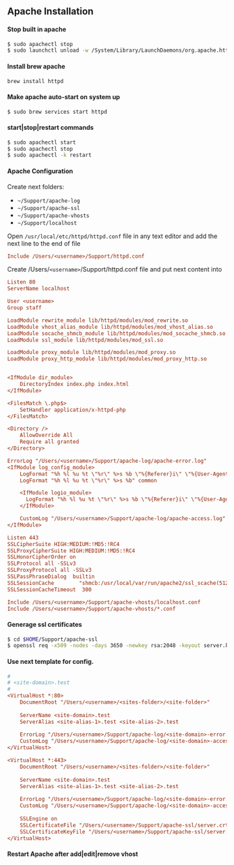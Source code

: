 ## Apache Installation

#### Stop built in apache
```bash
$ sudo apachectl stop
$ sudo launchctl unload -w /System/Library/LaunchDaemons/org.apache.httpd.plist 2>/dev/null
```

#### Install brew apache
```bash
brew install httpd
```

#### Make apache auto-start on system up
```bash
$ sudo brew services start httpd
```

#### start|stop|restart commands
```bash
$ sudo apachectl start
$ sudo apachectl stop
$ sudo apachectl -k restart
```


#### Apache Configuration

Create next folders:
- `~/Support/apache-log`
- `~/Support/apache-ssl`
- `~/Support/apache-vhosts`
- `~/Support/localhost`

Open `/usr/local/etc/httpd/httpd.conf` file in any text editor and add the next line to the end of file

```ini
Include /Users/<username>/Support/httpd.conf
```

Create /Users/`<username>`/Support/httpd.conf file and put next content into
```ini
Listen 80
ServerName localhost

User <username>
Group staff

LoadModule rewrite_module lib/httpd/modules/mod_rewrite.so
LoadModule vhost_alias_module lib/httpd/modules/mod_vhost_alias.so
LoadModule socache_shmcb_module lib/httpd/modules/mod_socache_shmcb.so
LoadModule ssl_module lib/httpd/modules/mod_ssl.so

LoadModule proxy_module lib/httpd/modules/mod_proxy.so
LoadModule proxy_http_module lib/httpd/modules/mod_proxy_http.so


<IfModule dir_module>
    DirectoryIndex index.php index.html
</IfModule>

<FilesMatch \.php$>
    SetHandler application/x-httpd-php
</FilesMatch>

<Directory />
    AllowOverride All
    Require all granted
</Directory>

ErrorLog "/Users/<username>/Support/apache-log/apache-error.log"
<IfModule log_config_module>
    LogFormat "%h %l %u %t \"%r\" %>s %b \"%{Referer}i\" \"%{User-Agent}i\"" combined
    LogFormat "%h %l %u %t \"%r\" %>s %b" common

    <IfModule logio_module>
      LogFormat "%h %l %u %t \"%r\" %>s %b \"%{Referer}i\" \"%{User-Agent}i\" %I %O" combinedio
    </IfModule>

    CustomLog "/Users/<username>/Support/apache-log/apache-access.log" common
</IfModule>

Listen 443
SSLCipherSuite HIGH:MEDIUM:!MD5:!RC4
SSLProxyCipherSuite HIGH:MEDIUM:!MD5:!RC4
SSLHonorCipherOrder on
SSLProtocol all -SSLv3
SSLProxyProtocol all -SSLv3
SSLPassPhraseDialog  builtin
SSLSessionCache        "shmcb:/usr/local/var/run/apache2/ssl_scache(512000)"
SSLSessionCacheTimeout  300

Include /Users/<username>/Support/apache-vhosts/localhost.conf
Include /Users/<username>/Support/apache-vhosts/*.conf
```

#### Generage ssl certificates
```bash
$ cd $HOME/Support/apache-ssl
$ openssl req -x509 -nodes -days 3650 -newkey rsa:2048 -keyout server.key -out server.crt
```

#### Use next template for config.
```ini
#
# <site-domain>.test
#
<VirtualHost *:80>
    DocumentRoot "/Users/<username>/<sites-folder>/<site-folder>"
    
    ServerName <site-domain>.test
    ServerAlias <site-alias-1>.test <site-alias-2>.test
    
    ErrorLog "/Users/<username>/Support/apache-log/<site-domain>-error.log"
    CustomLog "/Users/<username>/Support/apache-log/<site-domain>-access.log" common
</VirtualHost>

<VirtualHost *:443>
    DocumentRoot "/Users/<username>/<sites-folder>/<site-folder>"
    
    ServerName <site-domain>.test
    ServerAlias <site-alias-1>.test <site-alias-2>.test
    
    ErrorLog "/Users/<username>/Support/apache-log/<site-domain>-error.log"
    CustomLog "/Users/<username>/Support/apache-log/<site-domain>-access.log" common
    
    SSLEngine on
    SSLCertificateFile "/Users/<username>/Support/apache-ssl/server.crt"
    SSLCertificateKeyFile "/Users/<username>/Support/apache-ssl/server.key"
</VirtualHost>
```

#### Restart Apache after add|edit|remove vhost

